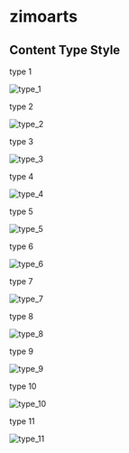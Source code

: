 # zimoarts


## Content Type Style 

type 1

![type_1](./readme/content-type-1.jpg)

type 2

![type_2](./readme/content-type-2.jpg)

type 3

![type_3](./readme/content-type-3.jpg)

type 4

![type_4](./readme/content-type-4.jpg)

type 5

![type_5](./readme/content-type-5.jpg)

type 6

![type_6](./readme/content-type-6.jpg)

type 7

![type_7](./readme/content-type-7.jpg)

type 8

![type_8](./readme/content-type-8.jpg)

type 9

![type_9](./readme/content-type-9.jpg)

type 10

![type_10](./readme/content-type-10.jpg)

type 11

![type_11](./readme/content-type-11.jpg)
